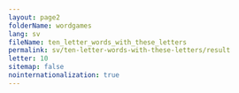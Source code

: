 ```yaml
---
layout: page2
folderName: wordgames
lang: sv
fileName: ten_letter_words_with_these_letters
permalink: sv/ten-letter-words-with-these-letters/result
letter: 10
sitemap: false
nointernationalization: true   
---
```

